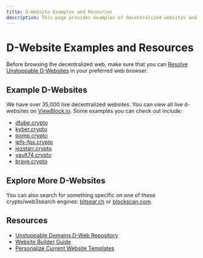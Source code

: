 ```yaml
---
title: D-Website Examples and Resources
description: This page provides examples of decentralized websites and options for locating other d-websites through specialized IPFS search engines.
---
```


# D-Website Examples and Resources

Before browsing the decentralized web, make sure that you can [Resolve Unstoppable D-Websites](resolving-dwebsites-in-a-browser.md) in your preferred web browser.

## Example D-Websites

We have over 35,000 live decentralized websites. You can view all live d-websites on [ViewBlock.io](https://viewblock.io/unstoppable). Some examples you can check out include:

* [dtube.crypto](http://dtube.crypto)
* [kyber.crypto](http://kyber.crypto)
* [pomp.crypto](http://pomp.crypto)
* [ipfs-fps.crypto](http://ipfs-fps.crypto)
* [jezstarr.crypto](http://jezstarr.crypto)
* [vault74.crypto](http://vault74.crypto)
* [brave.crypto](http://brave.crypto)

## Explore More D-Websites

You can also search for something specific on one of these crypto/web3search engines: [bitsear.ch](https://bitsear.ch/) or [blockscan.com](http://blockscan.com/).

## Resources

* [Unstoppable Domains D-Web Repository](https://github.com/unstoppabledomains/decentralized-websites)
* [Website Builder Guide](https://community.unstoppabledomains.com/t/website-builder-guide/446)
* [Personalize Current Website Templates](https://community.unstoppabledomains.com/t/how-to-personalize-the-current-website-templates/1391)
